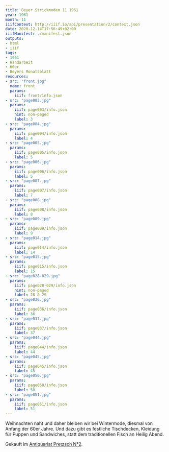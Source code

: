 ```yaml
---
title: Beyer Strickmoden 11 1961
year: 1961
month: 11
iiifContext: http://iiif.io/api/presentation/2/context.json
date: 2020-12-14T17:56:49+02:00
iiifManifest: ./manifest.json
outputs:
- html
- iiif
tags:
- 1961
- Handarbeit
- 60er
- Beyers Monatsblatt
resources:
- src: "front.jpg"
  name: front
  params:
    iiif: front/info.json
- src: "page003.jpg"
  params:
    iiif: page003/info.json
    hint: non-paged
    label: 3
- src: "page004.jpg"
  params:
    iiif: page004/info.json
    label: 4
- src: "page005.jpg"
  params:
    iiif: page005/info.json
    label: 5
- src: "page006.jpg"
  params:
    iiif: page006/info.json
    label: 5
- src: "page007.jpg"
  params:
    iiif: page007/info.json
    label: 7
- src: "page008.jpg"
  params:
    iiif: page008/info.json
    label: 8
- src: "page009.jpg"
  params:
    iiif: page009/info.json
    label: 9
- src: "page014.jpg"
  params:
    iiif: page014/info.json
    label: 14
- src: "page015.jpg"
  params:
    iiif: page015/info.json
    label: 15
- src: "page028-029.jpg"
  params:
    iiif: page028-029/info.json
    hint: non-paged
    label: 28 & 29
- src: "page036.jpg"
  params:
    iiif: page036/info.json
    label: 36
- src: "page037.jpg"
  params:
    iiif: page037/info.json
    label: 37
- src: "page044.jpg"
  params:
    iiif: page044/info.json
    label: 44
- src: "page045.jpg"
  params:
    iiif: page045/info.json
    label: 45
- src: "page050.jpg"
  params:
    iiif: page050/info.json
    label: 50
- src: "page051.jpg"
  params:
    iiif: page051/info.json
    label: 51   
---
```

Weihnachten naht und daher bleiben wir bei Wintermode, diesmal von Anfang der 60er Jahre.<!--more-->
Und dazu gibt es festliche Tischdecken, Kleidung für Puppen und Sandwiches, statt dem traditionellen Fisch an Heilig Abend.

<div class="source">Gekauft im <a href="https://antiquariat-pretzsch.de/">Antiquariat Pretzsch N°2</a>.</div>
